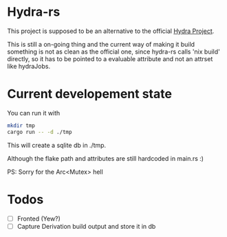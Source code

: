 # Hydra-rs

This project is supposed to be an alternative to the official [Hydra Project](https://github.com/NixOS/hydra).

This is still a on-going thing and the current way of making it build something is not as clean as the official one, since hydra-rs calls 'nix build' directly, so it has to be pointed
to a evaluable attribute and not an attrset like hydraJobs.

# Current developement state

You can run it with

```bash
mkdir tmp
cargo run -- -d ./tmp
```

This will create a sqlite db in ./tmp.

Although the flake path and attributes are still hardcoded in main.rs :)

PS: Sorry for the Arc<Mutex<T>> hell

# Todos
- [ ] Fronted (Yew?)
- [ ] Capture Derivation build output and store it in db
